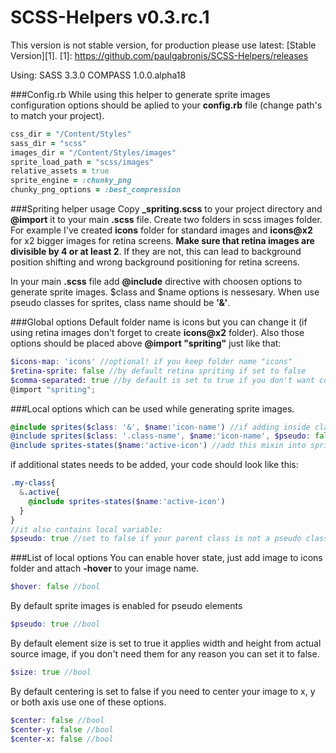 SCSS-Helpers v0.3.rc.1
=====================
This version is not stable version, for production please use latest: [Stable Version][1].
[1]: https://github.com/paulgabronis/SCSS-Helpers/releases

Using:
SASS 3.3.0
COMPASS 1.0.0.alpha18

###Config.rb
While using this helper to generate sprite images configuration options should be aplied to your **config.rb** file (change path's to match your project).

```ruby
css_dir = "/Content/Styles"
sass_dir = "scss"
images_dir = "/Content/Styles/images"
sprite_load_path = "scss/images"
relative_assets = true
sprite_engine = :chunky_png
chunky_png_options = :best_compression
```

###Spriting helper usage
Copy **_spriting.scss** to your project directory and **@import** it to your main **.scss** file.
Create two folders in scss images folder. For example I've created **icons** folder for standard images and **icons@x2** for x2 bigger images for retina screens.
**Make sure that retina images are divisible by 4 or at least 2**. If they are not, this can lead to background position shifting and wrong background positioning for retina screens.

In your main **.scss** file add **@include** directive with choosen options to generate sprite images.
$class and $name options is nessesary. When use pseudo classes for sprites, class name should be **'&'**.

###Global options
Default folder name is icons but you can change it (if using retina images don't forget to create **icons@x2** folder).
Also those options should be placed above **@import "spriting"** just like that:

```scss
$icons-map: 'icons' //optional! if you keep folder name "icons"
$retina-sprite: false //by default retina spriting if set to false
$comma-separated: true //by default is set to true if you don't want comma-separated classes set it to false
@import "spriting";
```

###Local options which can be used while generating sprite images.
```scss
@include sprites($class: '&', $name:'icon-name') //if adding inside class as a module with $pseudo:true
@include sprites($class: '.class-name', $name:'icon-name', $pseudo: false) //if adding as standalone class or selector within a module
@include sprites-states($name:'active-icon') //add this mixin into sprite class if you need any additional states for your icons i.e. active, opened etc...
```
if additional states needs to be added, your code should look like this:
```scss
.my-class{
  &.active{
    @include sprites-states($name:'active-icon')
  }
}
//it also contains local variable:
$pseudo: true //set to false if your parent class is not a pseudo class.
```

###List of local options
You can enable hover state, just add image to icons folder and attach **-hover** to your image name.

```scss
$hover: false //bool
```

By default sprite images is enabled for pseudo elements

```scss
$pseudo: true //bool
```

By default element size is set to true it applies width and height from actual source image, if you don't need them for any reason you can set it to false.

```scss
$size: true //bool
```

By default centering is set to false if you need to center your image to x, y or both axis use one of these options.

```scss
$center: false //bool
$center-y: false //bool
$center-x: false //bool
```
